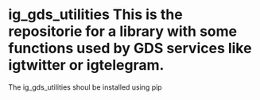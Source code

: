 # ig_gds_utilities This is the repositorie for a library with some functions used by GDS services like igtwitter or igtelegram. 
The ig_gds_utilities shoul be installed using pip
